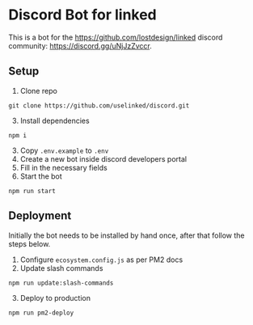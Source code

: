 # Discord Bot for linked
This is a bot for the https://github.com/lostdesign/linked discord community: https://discord.gg/uNjJzZvccr.

## Setup
1. Clone repo
```
git clone https://github.com/uselinked/discord.git
```
3. Install dependencies
```
npm i
```
3. Copy `.env.example` to `.env`
4. Create a new bot inside discord developers portal
5. Fill in the necessary fields
6. Start the bot
```
npm run start
```

## Deployment
Initially the bot needs to be installed by hand once, after that follow the steps below.

1. Configure `ecosystem.config.js` as per PM2 docs
2. Update slash commands
```
npm run update:slash-commands
```
3. Deploy to production
```
npm run pm2-deploy
```
